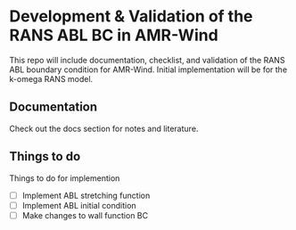# Development & Validation of the RANS ABL BC in AMR-Wind

This repo will include documentation, checklist, and validation of the
RANS ABL boundary condition for AMR-Wind.  Initial implementation will
be for the k-omega RANS model.

## Documentation

Check out the docs section for notes and literature.


## Things to do

Things to do for implemention
- [ ] Implement ABL stretching function
- [ ] Implement ABL initial condition
- [ ] Make changes to wall function BC